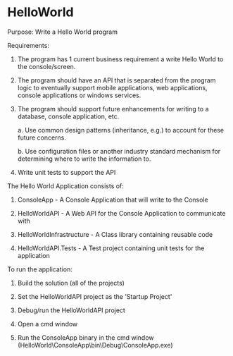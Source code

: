 # HelloWorld
Purpose: Write a Hello World program 

Requirements:

1. The program has 1 current business requirement a write Hello World to the console/screen. 

2. The program should have an API that is separated from the program logic to eventually support mobile applications, web applications, console applications or windows services. 

3. The program should support future enhancements for writing to a database, console application, etc. 

    a. Use common design patterns (inheritance, e.g.) to account for these future concerns. 

    b. Use configuration files or another industry standard mechanism for determining where to write the information to. 

4. Write unit tests to support the API
 
The Hello World Application consists of:

1. ConsoleApp - A Console Application that will write to the Console

2. HelloWorldAPI - A Web API for the Console Application to communicate with
3. HelloWorldInfrastructure - A Class library containing reusable code 
 
4. HelloWorldAPI.Tests - A Test project containing unit tests for the application

To run the application:

1. Build the solution (all of the projects)

2. Set the HelloWorldAPI project as the 'Startup Project'

3. Debug/run the HelloWorldAPI project

4. Open a cmd window

5. Run the ConsoleApp binary in the cmd window (HelloWorld\ConsoleApp\bin\Debug\ConsoleApp.exe)
